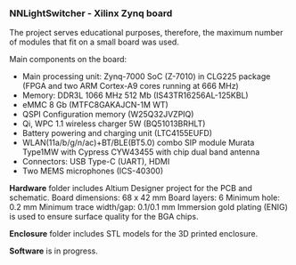 ### NNLightSwitcher - Xilinx Zynq board

The project serves educational purposes, therefore, the maximum number of modules that fit on a small board was used.

Main components on the board:
- Main processing unit: Zynq-7000 SoC (Z-7010) in CLG225 package (FPGA and two ARM Cortex-A9 cores running at 666 MHz)
- Memory: DDR3L 1066 MHz 512 Mb (IS43TR16256AL-125KBL)
- eMMC 8 Gb (MTFC8GAKAJCN-1M WT)
- QSPI Configuration memory (W25Q32JVZPIQ)
- Qi, WPC 1.1 wireless charger 5W (BQ51013BRHLT)
- Battery powering and charging unit (LTC4155EUFD)
- WLAN(11a/b/g/n/ac)+BT/BLE(BT5.0) combo SIP module Murata Type1MW with Cypress CYW43455 with chip dual band antenna
- Connectors: USB Type-C (UART), HDMI
- Two MEMS microphones (ICS-40300)

**Hardware** folder includes Altium Designer project for the PCB and schematic.
Board dimensions: 68 x 42 mm
Board layers: 6
Minimum hole: 0.2 mm
Minimum trace width/gap: 0.1/0.1 mm
Immersion gold plating (ENIG) is used to ensure surface quality for the BGA chips.

**Enclosure** folder includes STL models for the 3D printed enclosure.

**Software** is in progress. 